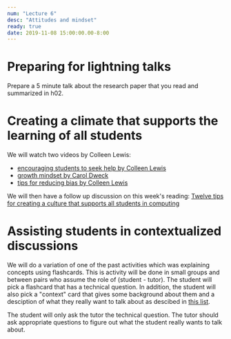 ```yaml
---
num: "Lecture 6"
desc: "Attitudes and mindset"
ready: true
date: 2019-11-08 15:00:00.00-8:00
---
```


# Preparing for lightning talks

Prepare a 5 minute talk about the research paper that you read and summarized in h02. 


# Creating a climate that supports the learning of all students

We will watch two videos by Colleen Lewis:
* [encouraging students to seek help by Colleen Lewis](https://www.youtube.com/watch?v=J91iM8naM4o&index=8&list=PLHqz-wcqDQIEMMuXadwy90YxN2Qb4SrXT) 
* [growth mindset by Carol Dweck](https://www.youtube.com/watch?v=isHM1rEd3GE)
* [tips for reducing bias by Colleen Lewis](https://www.youtube.com/watch?v=f0KF3BBt1IY&index=1&list=PLHqz-wcqDQIEMMuXadwy90YxN2Qb4SrXT)

We will then have a follow up discussion on this week's reading: [Twelve tips for creating a culture that supports all students in computing](https://inroads.acm.org/article.cfm?aid=3148524)


# Assisting students in contextualized discussions
We will do a variation of one of the past activities which was explaining concepts using flashcards. This is activity will be done in small groups and between pairs who assume the role of (student - tutor). The student will pick a flashcard that has a technical question. In addition, the student will also pick a "context" card that gives some background about them and a desciption of what they really want to talk about as descibed in [this list](https://docs.google.com/document/d/1smEAOB8nIBjseuIFdg1UER0tT8wOiKPrJemfk6use-0/edit?usp=sharing).

The student will only ask the tutor the technical question. The tutor should ask appropriate questions to figure out what the student really wants to talk about.



